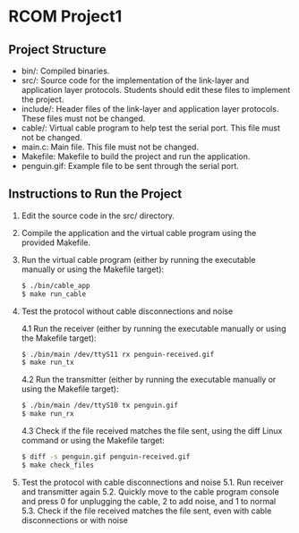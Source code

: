 # RCOM Project1

## Project Structure

- bin/: Compiled binaries.
- src/: Source code for the implementation of the link-layer and application layer protocols. Students should edit these files to implement the project.
- include/: Header files of the link-layer and application layer protocols. These files must not be changed.
- cable/: Virtual cable program to help test the serial port. This file must not be changed.
- main.c: Main file. This file must not be changed.
- Makefile: Makefile to build the project and run the application.
- penguin.gif: Example file to be sent through the serial port.

## Instructions to Run the Project

1. Edit the source code in the src/ directory.
2. Compile the application and the virtual cable program using the provided Makefile.
3. Run the virtual cable program (either by running the executable manually or using the Makefile target):

	```bash
	$ ./bin/cable_app
	$ make run_cable
	```

4. Test the protocol without cable disconnections and noise

	4.1 Run the receiver (either by running the executable manually or using the Makefile target):

	```bash
	$ ./bin/main /dev/ttyS11 rx penguin-received.gif
	$ make run_tx
	```

	4.2 Run the transmitter (either by running the executable manually or using the Makefile target):

	```bash
	$ ./bin/main /dev/ttyS10 tx penguin.gif
	$ make run_rx
	```

	4.3 Check if the file received matches the file sent, using the diff Linux command or using the Makefile target:

	```bash
	$ diff -s penguin.gif penguin-received.gif
	$ make check_files
	```

5. Test the protocol with cable disconnections and noise
	5.1. Run receiver and transmitter again
	5.2. Quickly move to the cable program console and press 0 for unplugging the cable, 2 to add noise, and 1 to normal
	5.3. Check if the file received matches the file sent, even with cable disconnections or with noise

